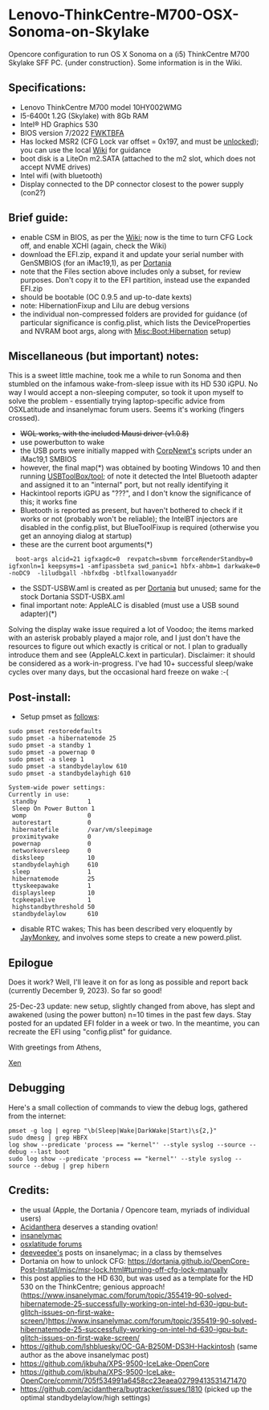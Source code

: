 # Lenovo-ThinkCentre-M700-OSX-Sonoma-on-Skylake
Opencore configuration to run OS X Sonoma on a (i5) ThinkCentre M700 Skylake SFF PC.
{under construction}. Some information is in the Wiki.

## Specifications:
- Lenovo ThinkCentre M700 model 10HY002WMG
- I5-6400t 1.2G (Skylake) with 8Gb RAM
- Intel® HD Graphics 530
- BIOS version 7/2022 [FWKTBFA](https://pcsupport.lenovo.com/us/en/products/desktops-and-all-in-ones/thinkcentre-m-series-desktops/thinkcentre-m700-tiny/10hy/downloads/ds105487-flash-bios-update-intel-b150-for-thinkcentre-m700-tiny-thinkcentre-m800-m900-m900x-tiny?category=BIOS%2FUEFI) 
- Has locked MSR2 (CFG Lock var offset = 0x197, and must be [unlocked](https://dortania.github.io/OpenCore-Post-Install/misc/msr-lock.html#what-is-cfg-lock)); you can use the local [Wiki](https://github.com/xenophon61/Lenovo-ThinkCentre-M700-OSX-Sonoma-on-Skylake/wiki) for guidance
- boot disk is a LiteOn m2.SATA (attached to the m2 slot, which does not accept NVME drives)
- Intel wifi (with bluetooth)
- Display connected to the DP connector closest to the power supply (con2?)

## Brief guide:

- enable CSM in BIOS, as per the [Wiki](https://github.com/xenophon61/Lenovo-ThinkCentre-M700-OSX-Sonoma-on-Skylake/wiki); now is the time to turn CFG Lock off, and enable XCHI (again, check the Wiki)
- download the EFI.zip, expand it and update your serial number with GenSMBIOS (for an iMac19,1), as per [Dortania](https://dortania.github.io/OpenCore-Post-Install/universal/iservices.html)
- note that the Files section above includes only a subset, for review purposes. Don't copy it to the EFI partition, instead use the expanded EFI.zip
- should be bootable (OC 0.9.5 and up-to-date kexts)
- note: HibernationFixup and Lilu are debug versions
- the individual non-compressed folders are provided for guidance (of particular significance is config.plist, which lists the DeviceProperties and NVRAM boot args, along with [Misc:Boot:Hibernation](https://www.insanelymac.com/forum/topic/355419-90-solved-hibernatemode-25-successfully-working-on-intel-hd-630-igpu-but-glitch-issues-on-first-wake-screen/) setup)

## Miscellaneous (but important) notes:
This is a sweet little machine, took me a while to run Sonoma and then stumbled on the infamous wake-from-sleep issue with its HD 530 iGPU. No way I would accept a non-sleeping computer, so took it upon myself to solve the problem - essentially trying laptop-specific advice from OSXLatitude and insanelymac forum users. Seems it's working (fingers crossed). 
- ~~WOL works, with the included Mausi driver (v1.0.8)~~
- use powerbutton to wake
- the USB ports were initially mapped with [CorpNewt's](https://github.com/corpnewt/USBMap) scripts under an iMac19,1 SMBIOS
- however, the final map(*) was obtained by booting Windows 10 and then running [USBToolBox/tool](https://github.com/USBToolBox/tool); of note it detected the Intel Bluetooth adapter and assigned it to an "internal" port, but not really identifying it
- Hackintool reports iGPU as "???", and I don't know the significance of this; it works fine
- Bluetooth is reported as present, but haven't bothered to check if it works or not (probably won't be reliable); the IntelBT injectors are disabled in the config.plist, but BlueToolFixup is required (otherwise you get an annoying dialog at startup)
- these are the current boot arguments(*)
```
  boot-args	alcid=21 igfxagdc=0  revpatch=sbvmm forceRenderStandby=0 igfxonln=1 keepsyms=1 -amfipassbeta swd_panic=1 hbfx-ahbm=1 darkwake=0 -noDC9  -liludbgall -hbfxdbg -btlfxallowanyaddr
```
- the SSDT-USBW.aml is created as per [Dortania](https://dortania.github.io/OpenCore-Post-Install/usb/misc/keyboard.html#method-1-add-wake-type-property-recommended) but unused; same for the stock Dortania SSDT-USBX.aml
- final important note: AppleALC is disabled (must use a USB sound adapter)(*)

Solving the display wake issue required a lot of Voodoo; the items marked with an asterisk probably played a major role, and I just don't have the resources to figure out which exactly is critical or not. I plan to gradually introduce them and see (AppleALC.kext in particular).
Disclaimer: it should be considered as a work-in-progress. I've had 10+ successful sleep/wake cycles over many days, but the occasional hard freeze on wake :-(

  
## Post-install:

- Setup pmset as [follows](https://github.com/jkbuha/XPS-9500-IceLake-OpenCore/commit/705f534991a6458cc23eaea02799413531471470):

```
sudo pmset restoredefaults
sudo pmset -a hibernatemode 25
sudo pmset -a standby 1
sudo pmset -a powernap 0
sudo pmset -a sleep 1
sudo pmset -a standbydelaylow 610
sudo pmset -a standbydelayhigh 610

System-wide power settings:
Currently in use:
 standby              1
 Sleep On Power Button 1
 womp                 0
 autorestart          0
 hibernatefile        /var/vm/sleepimage
 proximitywake        0
 powernap             0
 networkoversleep     0
 disksleep            10
 standbydelayhigh     610
 sleep                1
 hibernatemode        25
 ttyskeepawake        1
 displaysleep         10
 tcpkeepalive         1
 highstandbythreshold 50
 standbydelaylow      610
```
- disable RTC wakes; This has been described very eloquently by [JayMonkey](https://www.tonymacx86.com/threads/solved-ventura-random-scheduled-pm-wake-from-sleep.323359/post-2387982), and involves some steps to create a new powerd.plist.

## Epilogue
Does it work? Well, I'll leave it on for as long as possible and report back (currently December 9, 2023). So far so good!

25-Dec-23 update: new setup, slightly changed from above, has slept and awakened (using the power button) n=10 times in the past few days. Stay posted for an updated EFI folder in a week or two. In the meantime, you can recreate the EFI using "config.plist" for guidance.

With greetings from Athens,

[Xen](https://eplabmediterraneo.com)

## Debugging
Here's a small collection of commands to view the debug logs, gathered from the internet:
```
pmset -g log | egrep "\b(Sleep|Wake|DarkWake|Start)\s{2,}"
sudo dmesg | grep HBFX
log show --predicate 'process == "kernel"' --style syslog --source --debug --last boot
sudo log show --predicate 'process == "kernel"' --style syslog --source --debug | grep hibern
```

## Credits:
- the usual (Apple, the Dortania / Opencore team, myriads of individual users)
- [Acidanthera](https://github.com/acidanthera) deserves a standing ovation!
- [insanelymac](https://www.insanelymac.com)
- [osxlatitude forums](https://osxlatitude.com)
- [deeveedee's](https://www.insanelymac.com/forum/profile/1099364-deeveedee/) posts on insanelymac; in a class by themselves
- Dortania on how to unlock CFG: https://dortania.github.io/OpenCore-Post-Install/misc/msr-lock.html#turning-off-cfg-lock-manually
- this post applies to the HD 630, but was used as a template for the HD 530 on the ThinkCentre; genious approach! (https://www.insanelymac.com/forum/topic/355419-90-solved-hibernatemode-25-successfully-working-on-intel-hd-630-igpu-but-glitch-issues-on-first-wake-screen/)https://www.insanelymac.com/forum/topic/355419-90-solved-hibernatemode-25-successfully-working-on-intel-hd-630-igpu-but-glitch-issues-on-first-wake-screen/
- https://github.com/lshbluesky/OC-GA-B250M-DS3H-Hackintosh (same author as the above insanelymac post)
- https://github.com/jkbuha/XPS-9500-IceLake-OpenCore
- https://github.com/jkbuha/XPS-9500-IceLake-OpenCore/commit/705f534991a6458cc23eaea02799413531471470
- https://github.com/acidanthera/bugtracker/issues/1810 (picked up the optimal standbydelaylow/high settings)
